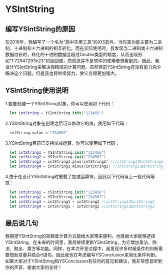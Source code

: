# YSIntString
## 编写YSIntString的原因
在2016年，我编写了一个名为“高中实用工具”的iOS软件，当时其功能主要为二进制、十进制和十六进制的相互转化。而在实际使用时，我发现当二进制或十六进制数据过长时，转化的十进制数据会超过Double类型的精度，从而出现形如“1.72947293e23”的返回值，然而这并不是软件的使用者想看到的。因此，我设计YSIntString来解决高精度的计算问题。虽然目前YSIntString还没有能力完全解决这个问题，但是我也将继续努力，使它变得更加强大。

## YSIntString使用说明
1.若要创建一个YSIntString对象，你可以使用如下代码：
```Swift
  let intString = YSIntString.init("123456")
```
2.YSIntString对象在创建之后可以修改它的值，使用如下代码：
```Swift
  intString.value = "234567"
```
3.YSIntString目前已支持加减运算，你可以使用如下代码：
```Swift
  let intString1 = YSIntString.init("123456")
  let intString2 = YSIntString.init("234567")
  let intString3 = intString1.plus(intString2) //intString1加intString2
  let intString4 = intString1.minus(intString2) //intString1减intString2
```
4.由于在设计YSIntString时重载了加减运算符，因此以下代码与上一段代码等效：
```Swift
  let intString1 = YSIntString.init("123456")
  let intString2 = YSIntString.init("234567")
  let intString3 = intString1 + intString2 //intString1加intString2
  let intString4 = intString1 - intString2 //intString1减intString2
```

## 最后说几句
我期望YSIntString的高精度计算方式能给大家带来便利，也感谢大家能够选择YSIntString。在未来的时间里，我将继续更新YSIntString，为它增加乘法、除法、取余、乘方等功能。同样，在本次开发过程中，我发现许多时候条件的判断需要借助变量并结合if语句，因此我也在考虑编写YSConclusion来简化条件判断。如果大家对于YSIntString和YSConclusion有任何的意见和建议，我非常愿意听到你的声音，谢谢大家的支持！
